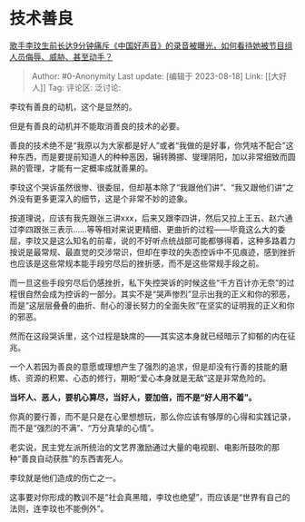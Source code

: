 # 技术善良
[歌手李玟生前长达9分钟痛斥《中国好声音》的录音被曝光，如何看待她被节目组人员侮辱、威胁、甚至动手？](https://www.zhihu.com/question/617806253/answer/3170678645)

> Author: #0-Anonymity
> Last update: [编辑于 2023-08-18]
> Link: [[大好人]]
> Tag:
> 评论区:
> 泛讨论:

李玟有善良的动机，这个是显然的。

但是有善良的动机并不能取消善良的技术的必要。

善良的技术绝不是“我原以为大家都是好人”或者“我做的是好事，你凭啥不配合”这种东西，而是要提前知道人的种种恶因，辗转腾挪、燮理阴阳，加以非常细致而圆熟的管理，才能有一定概率成就善果的。

李玟这个哭诉虽然很惨、很委屈，但却基本除了“我跟他们讲”、“我又跟他们讲”之外没有更多更深入的细节，这是个非常不妙的迹象。

按道理说，应该有我先跟张三讲xxx，后来又跟李四讲，然后又拉上王五、赵六通过李四跟张三表示……等等相对来说更精细、更曲折的过程——毕竟这么大的委屈，李玟又是这么知名的前辈，说的不好听点统战部可能都够得着，这种多路着力按说是最常规、最直觉的交涉常识，但却在李玟的失态控诉中不见痕迹，感到挫折也应该是这些常规本能手段穷尽后的挫折感，而不是这些常规手段之前。

而一旦这些手段穷尽后仍感挫折，私下失控哭诉的时候这些“千方百计亦无奈”的过程很自然会成为控诉的一部分。其实不是“哭声惨烈”显示出我的正义和你的邪恶，而是“这层层叠叠的曲折、耐心的漫长努力的全面失败”在坚实的证明我的正义和你的邪恶。

然而在这段哭诉里，这个过程是缺席的——其实这本身就已经暗示了抑郁的内在征兆。

一个人若因为善良的意愿或理想产生了强烈的追求，但是却没有行善的技能的磨练、资源的积累、心态的修行，期盼“爱心本身就是无敌”这是非常危险的。

**当坏人、恶人，要机心算尽，当好人，要加倍，而不是“好人用不着”。**

你真的要行善，而不是只是在心里想想玩，那么你应该有够厚的心得和实践记录，而不是“强烈的不满”、“万分真挚的心情”。

老实说，民主党左派所统治的文艺界激励通过大量的电视剧、电影所鼓吹的那种“善良自动获胜”的东西害死人。

李玟就是他们造成的伤亡之一。

这事要对你形成的教训不是“社会真黑暗，李玟也绝望”，而应该是“世界有自己的法则，连李玟也不能例外”。